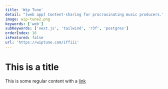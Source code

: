 ```yaml
---
title: 'Wip Tune'
detail: "[web app] Content-sharing for procrasinating music producers."
image: wip-tune2.png
keywords: ['web']
subKeywords: ['next.js', 'tailwind', 'r3f', 'postgres']
orderIndex: 16
isFeatured: false
url: 'https://wiptune.com/iffiii'
---
```


# This is a title

This is some regular content with a [link](https://google.com)